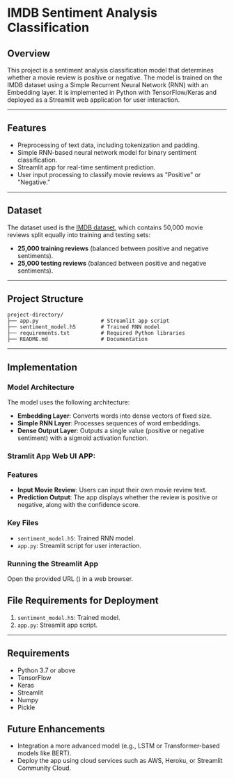 # IMDB Sentiment Analysis Classification

## Overview
This project is a sentiment analysis classification model that determines whether a movie review is positive or negative. The model is trained on the IMDB dataset using a Simple Recurrent Neural Network (RNN) with an Embedding layer. It is implemented in Python with TensorFlow/Keras and deployed as a Streamlit web application for user interaction.

---

## Features
- Preprocessing of text data, including tokenization and padding.
- Simple RNN-based neural network model for binary sentiment classification.
- Streamlit app for real-time sentiment prediction.
- User input processing to classify movie reviews as "Positive" or "Negative."

---

## Dataset
The dataset used is the [IMDB dataset](https://ai.stanford.edu/~amaas/data/sentiment/), which contains 50,000 movie reviews split equally into training and testing sets:
- **25,000 training reviews** (balanced between positive and negative sentiments).
- **25,000 testing reviews** (balanced between positive and negative sentiments).

---

## Project Structure
```
project-directory/
├── app.py                    # Streamlit app script
├── sentiment_model.h5        # Trained RNN model
├── requirements.txt          # Required Python libraries
├── README.md                 # Documentation
```

---

## Implementation

### Model Architecture
The model uses the following architecture:
- **Embedding Layer**: Converts words into dense vectors of fixed size.
- **Simple RNN Layer**: Processes sequences of word embeddings.
- **Dense Output Layer**: Outputs a single value (positive or negative sentiment) with a sigmoid activation function.


### Stramlit App Web UI APP:
### Features
- **Input Movie Review**: Users can input their own movie review text.
- **Prediction Output**: The app displays whether the review is positive or negative, along with the confidence score.

### Key Files
- `sentiment_model.h5`: Trained RNN model.
- `app.py`: Streamlit script for user interaction.

### Running the Streamlit App
Open the provided URL () in a web browser.
## File Requirements for Deployment
1. `sentiment_model.h5`: Trained model.
2. `app.py`: Streamlit app script.

---

## Requirements
- Python 3.7 or above
- TensorFlow
- Keras
- Streamlit
- Numpy
- Pickle


## Future Enhancements
- Integration  a more advanced model (e.g., LSTM or Transformer-based models like BERT).
- Deploy the app using cloud services such as AWS, Heroku, or Streamlit Community Cloud.
